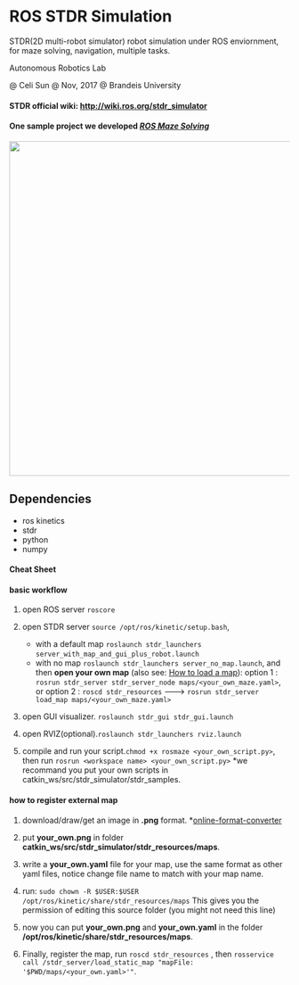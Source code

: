 # ROS STDR Simulation
STDR(2D multi-robot simulator) robot simulation under ROS enviornment, for maze solving, navigation, multiple tasks.

Autonomous Robotics Lab 

@ Celi Sun @ Nov, 2017 @ Brandeis University

#### STDR official wiki: http://wiki.ros.org/stdr_simulator

#### One sample project we developed *[ROS Maze Solving](http://campusrover.org.s3-website-us-west-2.amazonaws.com/content/topics/robotprojects/04_ROS_Maze.md/)*

<img src="https://github.com/celisun/STDR-simulation/blob/master/stdr-turtlebota.png" width="600">


## Dependencies

* ros kinetics
* stdr
* python
* numpy




#### Cheat Sheet

#### basic workflow
1. open ROS server `roscore`

1. open STDR server `source /opt/ros/kinetic/setup.bash`,
   - with a default map  `roslaunch stdr_launchers server_with_map_and_gui_plus_robot.launch`
   
   - with no map `roslaunch stdr_launchers server_no_map.launch`, and then **open your own map** (also see: [How to load a map](http://wiki.ros.org/stdr_simulator/Tutorials/How%20to%20load%20a%20map)): option 1 : `rosrun stdr_server stdr_server_node maps/<your_own_maze.yaml>`, or option 2 : `roscd stdr_resources` ---> `rosrun stdr_server load_map maps/<your_own_maze.yaml>`

1. open GUI visualizer. `roslaunch stdr_gui stdr_gui.launch`

1. open RVIZ(optional).`roslaunch stdr_launchers rviz.launch`

1. compile and run your script.`chmod +x rosmaze <your_own_script.py>`, then run `rosrun <workspace name> <your_own_script.py>`  *we recommand you put your own scripts in catkin_ws/src/stdr_simulator/stdr_samples.


#### how to register external map
1. download/draw/get an image in **.png** format. *[online-format-converter](https://www.online-convert.com/)

1. put **your_own.png** in folder **catkin_ws/src/stdr_simulator/stdr_resources/maps**.

1. write a **your_own.yaml** file for your map, use the same format as other yaml files, notice change file name to match with your map name.

1. run: `sudo chown -R $USER:$USER /opt/ros/kinetic/share/stdr_resources/maps` This gives you the permission of editing this source folder (you might not need this line)

1. now you can put **your_own.png** and **your_own.yaml** in the folder **/opt/ros/kinetic/share/stdr_resources/maps**.

1. Finally, register the map, run `roscd stdr_resources` , then `rosservice call /stdr_server/load_static_map "mapFile: '$PWD/maps/<your_own.yaml>'"`.


